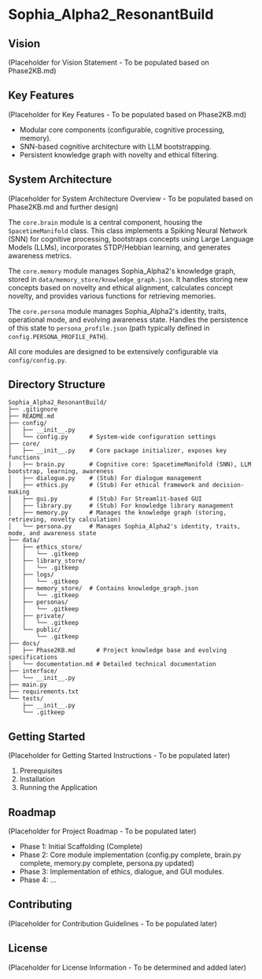 # Sophia_Alpha2_ResonantBuild

## Vision
(Placeholder for Vision Statement - To be populated based on Phase2KB.md)

## Key Features
(Placeholder for Key Features - To be populated based on Phase2KB.md)
*   Modular core components (configurable, cognitive processing, memory).
*   SNN-based cognitive architecture with LLM bootstrapping.
*   Persistent knowledge graph with novelty and ethical filtering.

## System Architecture
(Placeholder for System Architecture Overview - To be populated based on Phase2KB.md and further design)

The `core.brain` module is a central component, housing the `SpacetimeManifold` class. This class implements a Spiking Neural Network (SNN) for cognitive processing, bootstraps concepts using Large Language Models (LLMs), incorporates STDP/Hebbian learning, and generates awareness metrics.

The `core.memory` module manages Sophia_Alpha2's knowledge graph, stored in `data/memory_store/knowledge_graph.json`. It handles storing new concepts based on novelty and ethical alignment, calculates concept novelty, and provides various functions for retrieving memories.

The `core.persona` module manages Sophia_Alpha2's identity, traits, operational mode, and evolving awareness state. Handles the persistence of this state to `persona_profile.json` (path typically defined in `config.PERSONA_PROFILE_PATH`).

All core modules are designed to be extensively configurable via `config/config.py`.

## Directory Structure
```
Sophia_Alpha2_ResonantBuild/
├── .gitignore
├── README.md
├── config/
│   ├── __init__.py
│   └── config.py      # System-wide configuration settings
├── core/
│   ├── __init__.py    # Core package initializer, exposes key functions
│   ├── brain.py       # Cognitive core: SpacetimeManifold (SNN), LLM bootstrap, learning, awareness
│   ├── dialogue.py    # (Stub) For dialogue management
│   ├── ethics.py      # (Stub) For ethical framework and decision-making
│   ├── gui.py         # (Stub) For Streamlit-based GUI
│   ├── library.py     # (Stub) For knowledge library management
│   ├── memory.py      # Manages the knowledge graph (storing, retrieving, novelty calculation)
│   └── persona.py     # Manages Sophia_Alpha2's identity, traits, mode, and awareness state
├── data/
│   ├── ethics_store/
│   │   └── .gitkeep
│   ├── library_store/
│   │   └── .gitkeep
│   ├── logs/
│   │   └── .gitkeep
│   ├── memory_store/  # Contains knowledge_graph.json
│   │   └── .gitkeep
│   ├── personas/
│   │   └── .gitkeep
│   ├── private/
│   │   └── .gitkeep
│   └── public/
│       └── .gitkeep
├── docs/
│   ├── Phase2KB.md      # Project knowledge base and evolving specifications
│   └── documentation.md # Detailed technical documentation
├── interface/
│   └── __init__.py
├── main.py
├── requirements.txt
└── tests/
    ├── __init__.py
    └── .gitkeep
```

## Getting Started
(Placeholder for Getting Started Instructions - To be populated later)
1.  Prerequisites
2.  Installation
3.  Running the Application

## Roadmap
(Placeholder for Project Roadmap - To be populated later)
*   Phase 1: Initial Scaffolding (Complete)
*   Phase 2: Core module implementation (config.py complete, brain.py complete, memory.py complete, persona.py updated)
*   Phase 3: Implementation of ethics, dialogue, and GUI modules.
*   Phase 4: ...

## Contributing
(Placeholder for Contribution Guidelines - To be populated later)

## License
(Placeholder for License Information - To be determined and added later)
